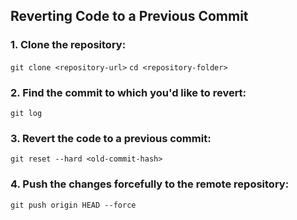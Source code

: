 ## Reverting Code to a Previous Commit

### 1. Clone the repository:
   ```git clone <repository-url>```
   ```cd <repository-folder>```

### 2. Find the commit to which you'd like to revert:
   ```git log```

### 3. Revert the code to a previous commit:
   ```git reset --hard <old-commit-hash>```

### 4. Push the changes forcefully to the remote repository:
   ```git push origin HEAD --force```
